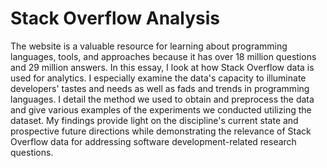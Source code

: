 # Stack Overflow Analysis
The website is a valuable resource for learning about programming languages, tools, and 
approaches because it has over 18 million questions and 29 million answers. In this essay, 
I look at how Stack Overflow data is used for analytics. I especially examine the data's capacity 
to illuminate developers' tastes and needs as well as fads and trends in programming languages. 
I detail the method we used to obtain and preprocess the data and give various examples of the 
experiments we conducted utilizing the dataset. My findings provide light on the discipline's 
current state and prospective future directions while demonstrating the relevance of Stack Overflow 
data for addressing software development-related research questions.

